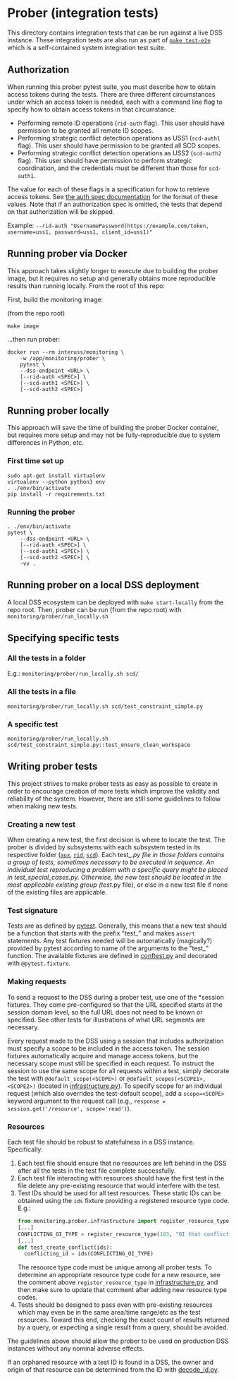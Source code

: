 # Prober (integration tests)

This directory contains integration tests that can be run against a live DSS
instance.  These integration tests are also run as part of
[`make test-e2e`](../../Makefile) which is a self-contained system
integration test suite.

## Authorization
When running this prober pytest suite, you must describe how to obtain access
tokens during the tests.  There are three different circumstances under which an
access token is needed, each with a command line flag to specify how to obtain
access tokens in that circumstance:

* Performing remote ID operations (`rid-auth` flag).  This user should have
  permission to be granted all remote ID scopes.
* Performing strategic conflict detection operations as USS1 (`scd-auth1`
  flag).  This user should have permission to be granted all SCD scopes.
* Performing strategic conflict detection operations as USS2 (`scd-auth2`
  flag).  This user should have permission to perform strategic coordination,
  and the credentials must be different than those for `scd-auth1`.

The value for each of these flags is a specification for how to retrieve access
tokens.  See [the auth spec documentation](../monitorlib/README.md#Auth_specs)
for the format of these values.  Note that if an authorization spec is omitted,
the tests that depend on that authorization will be skipped.

Example: `--rid-auth "UsernamePassword(https://example.com/token, username=uss1,
password=uss1, client_id=uss1)"`

## Running prober via Docker
This approach takes slightly longer to execute due to building the prober image,
but it requires no setup and generally obtains more reproducible results than
running locally.  From the root of this repo:

First, build the monitoring image:

(from the repo root)
```shell script
make image
```

...then run prober:

```shell script
docker run --rm interuss/monitoring \
    -w /app/monitoring/prober \
    pytest \
    --dss-endpoint <URL> \
    [--rid-auth <SPEC>] \
    [--scd-auth1 <SPEC>] \
    [--scd-auth2 <SPEC>]
```

## Running prober locally
This approach will save the time of building the prober Docker container, but
requires more setup and may not be fully-reproducible due to system differences
in Python, etc.

### First time set up
```shell script
sudo apt-get install virtualenv
virtualenv --python python3 env
. ./env/bin/activate
pip install -r requirements.txt
```

### Running the prober
```shell
. ./env/bin/activate
pytest \
    --dss-endpoint <URL> \
    [--rid-auth <SPEC>] \
    [--scd-auth1 <SPEC>] \
    [--scd-auth2 <SPEC>] \
    -vv .
```

## Running prober on a local DSS deployment

A local DSS ecosystem can be deployed with `make start-locally` from the repo
root.  Then, prober can be run (from the repo root) with
`monitoring/prober/run_locally.sh`

## Specifying specific tests

### All the tests in a folder

E.g.: `monitoring/prober/run_locally.sh scd/`

### All the tests in a file

`monitoring/prober/run_locally.sh scd/test_constraint_simple.py`

### A specific test

`monitoring/prober/run_locally.sh scd/test_constraint_simple.py::test_ensure_clean_workspace`

## Writing prober tests
This project strives to make prober tests as easy as possible to create in order
to encourage creation of more tests which improve the validity and reliability
of the system.  However, there are still some guidelines to follow when making
new tests.

### Creating a new test
When creating a new test, the first decision is where to locate the test.  The
prober is divided by subsystems with each subsystem tested in its respective
folder ([`aux`](aux_), [`rid`](rid), [`scd`](scd)).  Each test_*.py file in those
folders contains a group of tests, sometimes necessary to be executed in
sequence.  An individual test reproducing a problem with a specific query might
be placed in test_<RESOURCE>_special_cases.py.  Otherwise, the new test should
be located in the most applicable existing group (test_*.py file), or else in a
new test file if none of the existing files are applicable.

### Test signature
Tests are as defined by [pytest](https://docs.pytest.org/en/stable/).
Generally, this means that a new test should be a function that starts with the
prefix "test_" and makes `assert` statements.  Any test fixtures needed will be
automatically (magically?) provided by pytest according to name of the arguments
to the "test_" function.  The available fixtures are defined in
[conftest.py](conftest.py) and decorated with `@pytest.fixture`.

### Making requests
To send a request to the DSS during a prober test, use one of the *session
fixtures.  They come pre-configured so that the URL specified starts at the
session domain level, so the full URL does not need to be known or specified.
See other tests for illustrations of what URL segments are necessary.

Every request made to the DSS using a session that includes authorization must
specify a scope to be included in the access token.  The session fixtures
automatically acquire and manage access tokens, but the necessary scope must
still be specified in each request.  To instruct the session to use the same
scope for all requests within a test, simply decorate the test with
`@default_scope(<SCOPE>)` or `@default_scopes(<SCOPE1>, <SCOPE2>)` (located in
[infrastructure.py](../monitorlib/infrastructure.py)).  To specify scope for an individual
request (which also overrides the test-default scope), add a `scope=<SCOPE>`
keyword argument to the request call (e.g.,
`response = session.get('/resource', scope='read')`).

### Resources
Each test file should be robust to statefulness in a DSS instance.
Specifically:

1. Each test file should ensure that no resources are left behind in the DSS
   after all the tests in the test file complete successfully.
1. Each test file interacting with resources should have the first test in the
   file delete any pre-existing resource that would interfere with the test.
1. Test IDs should be used for all test resources. These static IDs can be
   obtained using the `ids` fixture providing a registered resource type code.
   E.g.:
   ```python
   from monitoring.prober.infrastructure import register_resource_type
   [...]
   CONFLICTING_OI_TYPE = register_resource_type(103, "OI that conflicts with first OI")
   [...]
   def test_create_conflict(ids):
     conflicting_id = ids(CONFLICTING_OI_TYPE)
   ```
   The resource type code must be unique among all prober tests. To determine
   an appropriate resource type code for a new resource, see the comment above
   `register_resource_type` in [infrastructure.py](infrastructure.py), and then
   make sure to update that comment after adding new resource type codes.
1. Tests should be designed to pass even with pre-existing resources which may
   even be in the same area/time range/etc as the test resources.  Toward this
   end, checking the exact count of results returned by a query, or expecting a
   single result from a query, should be avoided.

The guidelines above should allow the prober to be used on production DSS
instances without any nominal adverse effects.

If an orphaned resource with a test ID is found in a DSS, the owner and origin
of that resource can be determined from the ID with
[decode_id.py](decode_id.py).
